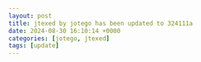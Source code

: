 ```yaml
---
layout: post
title: jtexed by jotego has been updated to 324111a
date: 2024-08-30 16:10:14 +0000
categories: [jotego, jtexed]
tags: [update]
---
```


